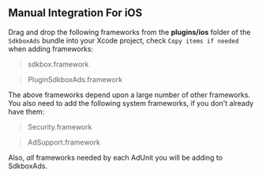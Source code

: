 ## Manual Integration For iOS
Drag and drop the following frameworks from the __plugins/ios__ folder of
the `SdkboxAds` bundle into your Xcode project, check `Copy items if needed` when adding frameworks:

> sdkbox.framework

> PluginSdkboxAds.framework

The above frameworks depend upon a large number of other frameworks. You also need to add the following system frameworks, if you don't already have them:

> Security.framework

> AdSupport.framework

Also, *all* frameworks needed by each AdUnit you will be adding to SdkboxAds.